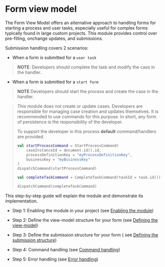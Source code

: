 # Form view model

The Form View Model offers an alternative approach to handling forms for starting a process and user tasks, especially
useful for complex forms typically found in large custom projects. This module provides control over pre-filling,
onchange updates, and submissions.

Submission handling covers 2 scenarios:

- When a form is submitted for a `user task`
> **NOTE**: Developers should complete the task and modify the case in the handler.
- When a form is submitted for a `start form`
> **NOTE** Developers should start the process and create the case in the handler.

> This module does not create or update cases. Developers are responsible for managing case creation and updates themselves. It is recommended to use commands for this purpose. In short, any form of persistence is the responsibility of the developer.
>
> To support the developer in this process **default** command/handlers are provided.
> ``` kotlin
> val startProcessCommand = StartProcessCommand(
>     caseInstanceId = document.id().id,
>     processDefinitionKey = "myProcessDefinitionKey",
>     businessKey = "myBusinessKey"
> )
> dispatchCommand(startProcessCommand)
> 
> val completeTaskCommand = CompleteTaskCommand(taskId = task.id())
> 
> dispatchCommand(completeTaskCommand)
> ```

This step-by-step guide will explain the module and demonstrate its implementation.

- Step 1: Enabling the module in your project (see [Enabling the module](enabling-the-module.md))

- Step 2: Define the view-model structure for your form (see [Defining the view-model](defining-the-view-model.md))

- Step 3: Define the submission structure for your form (
  see [Defining the submission structure](defining-the-submission-structure.md))

- Step 4: Command handling (see [Command handling](../command-handling/command-handling.md))

- Step 5: Error handling (see [Error handling](error-handling.md))
